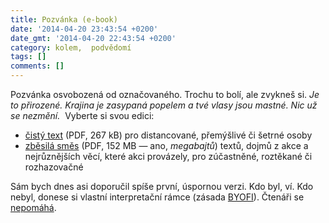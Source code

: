 ```yaml
---
title: Pozvánka (e-book)
date: '2014-04-20 23:43:54 +0200'
date_gmt: '2014-04-20 22:43:54 +0200'
category: kolem,  podvědomí
tags: []
comments: []
---
```

<p>Pozvánka osvobozená od označovaného. Trochu to bolí, ale zvykneš si. <em>Je to přirozené. Krajina je zasypaná popelem a tvé vlasy jsou mastné. Nic už se nezmění. </em> Vyberte si svou edici:</p>
<ul>
<li><a href="http://jan-martinek.com/etc/pozvanka/pozvanka-text.pdf" onClick="_gaq.push(['_trackEvent', 'Download', 'PDF', 'pozvanka-text.pdf']);">čistý text</a> (PDF, 267 kB) pro distancované, přemýšlivé či šetrné osoby </li>
<li><a href="http://jan-martinek.com/etc/pozvanka/pozvanka-punk.pdf" onClick="_gaq.push(['_trackEvent', 'Download', 'PDF', 'pozvanka-punk.pdf']);">zběsilá směs</a> (PDF, 152 MB — ano, <em>megabajtů</em>) textů, dojmů z akce a nejrůznějších věcí, které akci provázely, pro zúčastněné, roztěkané či rozhazovačné  </li>
</ul>
<p>Sám bych dnes asi doporučil spíše první, úspornou verzi. Kdo byl, ví. Kdo nebyl, donese si vlastní interpretační rámce (zásada <a href="https://twitter.com/endlife/status/458007977451335680">BYOFI</a>). Čtenáři se <a href="http://www.lidovky.cz/bohdan-chlibec-k-basnikum-jsem-krajne-podeziravy-fus-/kultura.aspx?c=A131218_123826_ln_kultura_hep">nepomáhá</a>.</p>
